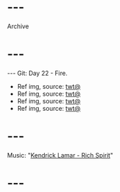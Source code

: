 # ---
Archive
# ---

--- Git: Day 22 - Fire. 

- Ref img, source: [twt@](https://x.com/HamsterFragment/status/1807396639218536645)
- Ref img, source: [twt@](https://www.youtube.com/watch?v=GHnqnbLDpc0)
- Ref img, source: [twt@](https://www.youtube.com/watch?v=ykC7Jq0T77I)
- Ref img, source: [twt@](https://www.youtube.com/watch?v=Hm2M54WNQQw)

# ---
Music: "[Kendrick Lamar - Rich Spirit](https://www.youtube.com/watch?v=toBTPGfurLc)"
# ---
